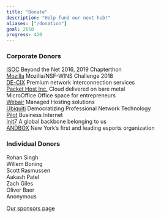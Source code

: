 ```yaml
---
title: "Donate"
description: "Help fund our next hub!"
aliases: ["/donation"]
goal: 2650
progress: 420
---
```


### Corporate Donors

[ISOC](https://www.internetsociety.org/) Beyond the Net 2016, 2019 Chapterthon   
[Mozilla](https://foundation.mozilla.org/) Mozilla/NSF-WINS Challenge 2018  
[DE-CIX](https://de-cix.net/) Premium network interconnection services  
[Packet Host Inc.](https://www.packet.net/) Cloud delivered on bare metal  
MicroOffice Office space for entrepreneurs  
[Webair](https://www.webair.com/) Managed Hosting solutions  
[Ubiquiti](https://www.ui.com/) Democratizing Professional Network Technology  
[Pilot](https://www.pilotfiber.com/) Business Internet  
[Init7](https://www.init7.net/en/) A global backbone belonging to us  
[ANDBOX](https://andbox.com) New York’s first and leading esports organization  

### Individual Donors

Rohan Singh  
Willem Boning  
Scott Rasmussen  
Aakash Patel  
Zach Giles  
Oliver Baer  
Anonymous  

[Our sponsors page](/sponsors)
